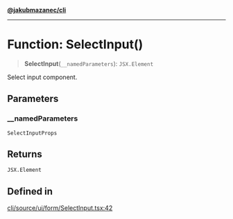 [**@jakubmazanec/cli**](../README.md)

---

# Function: SelectInput()

> **SelectInput**(`__namedParameters`): `JSX.Element`

Select input component.

## Parameters

### \_\_namedParameters

`SelectInputProps`

## Returns

`JSX.Element`

## Defined in

[cli/source/ui/form/SelectInput.tsx:42](https://github.com/jakubmazanec/tools/blob/0633c96618f3c6692ade528aee0f27ac091468a5/packages/cli/source/ui/form/SelectInput.tsx#L42)
